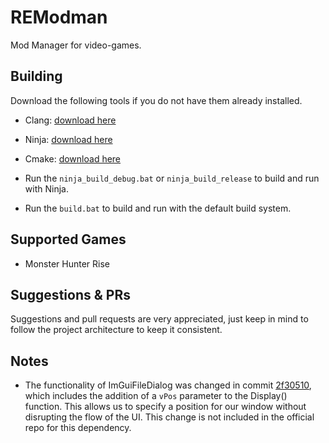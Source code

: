 # REModman
Mod Manager for video-games.


## Building

Download the following tools if you do not have them already installed.
- Clang: [download here](https://github.com/llvm/llvm-project/releases)
- Ninja: [download here](https://github.com/ninja-build/ninja/releases)
- Cmake: [download here](https://cmake.org/download/)

- Run the `ninja_build_debug.bat` or `ninja_build_release` to build and run with Ninja.
- Run the `build.bat` to build and run with the default build system.


## Supported Games
- Monster Hunter Rise


## Suggestions & PRs
Suggestions and pull requests are very appreciated, just keep in mind to follow the project architecture to keep it consistent.


## Notes
- The functionality of ImGuiFileDialog was changed in commit [2f30510](https://github.com/ricochhet/REModman.cpp/commit/2f305104f04df9f821091db327190853dfe85f86#diff-ab29181026bdfc58e40677980f93983d42e0c64d26dc6485f2900612a46eb433), which includes the addition of a `vPos` parameter to the Display() function. This allows us to specify a position for our window without disrupting the flow of the UI. This change is not included in the official repo for this dependency.